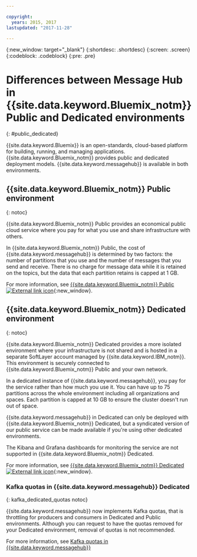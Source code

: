 ```yaml
---

copyright:
  years: 2015, 2017
lastupdated: "2017-11-28"

---
```


{:new_window: target="_blank"}
{:shortdesc: .shortdesc}
{:screen: .screen}
{:codeblock: .codeblock}
{:pre: .pre}

# Differences between Message Hub in {{site.data.keyword.Bluemix_notm}} Public and Dedicated environments
{: #public_dedicated}

{{site.data.keyword.Bluemix}} is an open-standards,
cloud-based platform for building, running, and managing applications. {{site.data.keyword.Bluemix_notm}} provides public and dedicated deployment
models. {{site.data.keyword.messagehub}} is available in both
environments.

## {{site.data.keyword.Bluemix_notm}} Public environment
{: notoc}

{{site.data.keyword.Bluemix_notm}} Public provides an
economical public cloud service where you pay for what you use and share infrastructure with
others.

In {{site.data.keyword.Bluemix_notm}} Public, the cost of
{{site.data.keyword.messagehub}} is determined by two factors: the
number of partitions that you use and the number of messages that you send and receive. There is no
charge for message data while it is retained on the topics, but the data that each partition retains
is capped at 1 GB.

For more information, see [{{site.data.keyword.Bluemix_notm}} Public ![External link icon](../../icons/launch-glyph.svg "External link icon")](https://www.ibm.com/cloud-computing/bluemix/public){:new_window}.


## {{site.data.keyword.Bluemix_notm}} Dedicated environment
{: notoc}

{{site.data.keyword.Bluemix_notm}} Dedicated provides a more
isolated environment where your infrastructure is not shared and is hosted in a separate SoftLayer
account managed by {{site.data.keyword.IBM_notm}}. This environment is securely connected to {{site.data.keyword.Bluemix_notm}} Public and your own network.

In a dedicated instance of {{site.data.keyword.messagehub}}, you
pay for the service rather than how much you use it. You can have up to 75 partitions across the
whole environment including all organizations and spaces. Each partition is capped at 10 GB to
ensure the cluster doesn't run out of space.

{{site.data.keyword.messagehub}} in Dedicated can only be deployed with {{site.data.keyword.Bluemix_notm}} Dedicated, but a syndicated version of our public service can be made available if you're using other dedicated environments.

The Kibana and Grafana dashboards for monitoring the service are not supported in {{site.data.keyword.Bluemix_notm}} Dedicated.

For more information, see [{{site.data.keyword.Bluemix_notm}} Dedicated ![External link icon](../../icons/launch-glyph.svg "External link icon")](http://www.ibm.com/cloud-computing/bluemix/dedicated/){:new_window}.


### Kafka quotas in {{site.data.keyword.messagehub}} Dedicated
{: kafka_dedicated_quotas notoc}

{{site.data.keyword.messagehub}} now implements Kafka quotas, that is throttling for producers and consumers in Dedicated and Public environments. Although you can request to have the quotas removed for your Dedicated environment, removal of quotas is not recommended.

For more information, see [Kafka quotas in {{site.data.keyword.messagehub}}](/docs/services/MessageHub/messagehub117.html)


